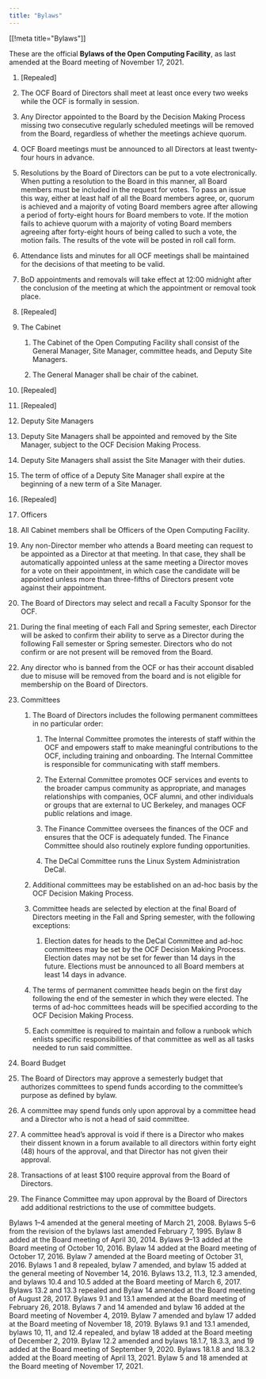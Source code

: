 ```yaml
---
title: "Bylaws"
---
```


[[!meta title="Bylaws"]]


These are the official **Bylaws of the Open Computing Facility**, as last
amended at the Board meeting of November 17, 2021.

1. [Repealed]

2. The OCF Board of Directors shall meet at least once every two weeks while
   the OCF is formally in session.

3. Any Director appointed to the Board by the Decision Making Process missing
   two consecutive regularly scheduled meetings will be removed from the Board,
   regardless of whether the meetings achieve quorum.

4. OCF Board meetings must be announced to all Directors at least twenty-four
   hours in advance.

5. Resolutions by the Board of Directors can be put to a vote electronically.
   When putting a resolution to the Board in this manner, all Board members
   must be included in the request for votes. To pass an issue this way,
   either at least half of all the Board members agree, or, quorum is achieved
   and a majority of voting Board members agree after allowing a period of
   forty-eight hours for Board members to vote. If the motion fails to achieve
   quorum with a majority of voting Board members agreeing after forty-eight
   hours of being called to such a vote, the motion fails. The results of the
   vote will be posted in roll call form.

6. Attendance lists and minutes for all OCF meetings shall be maintained for
   the decisions of that meeting to be valid.

7. BoD appointments and removals will take effect at 12:00 midnight after the
   conclusion of the meeting at which the appointment or removal took place.

8. [Repealed]

9. The Cabinet

   1. The Cabinet of the Open Computing Facility shall consist of the General
      Manager, Site Manager, committee heads, and Deputy Site Managers.

   2. The General Manager shall be chair of the cabinet.

10. [Repealed]

11. [Repealed]

12. Deputy Site Managers

   1. Deputy Site Managers shall be appointed and removed by the Site Manager,
      subject to the OCF Decision Making Process.

   2. Deputy Site Managers shall assist the Site Manager with their duties.

   3. The term of office of a Deputy Site Manager shall expire at the beginning
      of a new term of a Site Manager.

   4. [Repealed]

13. Officers

   1. All Cabinet members shall be Officers of the Open Computing Facility.

14. Any non-Director member who attends a Board meeting can request to be
    appointed as a Director at that meeting. In that case, they shall be
    automatically appointed unless at the same meeting a Director moves for a
    vote on their appointment, in which case the candidate will be appointed
    unless more than three-fifths of Directors present vote against their
    appointment.

15. The Board of Directors may select and recall a Faculty Sponsor for the OCF.

16. During the final meeting of each Fall and Spring semester, each Director
    will be asked to confirm their ability to serve as a Director during the
    following Fall semester or Spring semester. Directors who do not confirm or
    are not present will be removed from the Board.

17. Any director who is banned from the OCF or has their account disabled due
    to misuse will be removed from the board and is not eligible for
    membership on the Board of Directors.

18. Committees

    1. The Board of Directors includes the following permanent committees in no particular order:

       1. The Internal Committee promotes the interests of staff within the
          OCF and empowers staff to make meaningful contributions to the OCF,
          including training and onboarding. The Internal Committee is
          responsible for communicating with staff members.

       2. The External Committee promotes OCF services and events to the broader
          campus community as appropriate, and manages relationships with companies,
          OCF alumni, and other individuals or groups that are external to
          UC Berkeley, and manages OCF public relations and image.

       3. The Finance Committee oversees the finances of the OCF and  ensures
          that the OCF is adequately funded. The Finance Committee should also
          routinely explore funding opportunities.

       4. The DeCal Committee runs the Linux System Administration DeCal.

    2. Additional committees may be established on an ad-hoc basis by the OCF
       Decision Making Process.

    3. Committee heads are selected by election at the final Board of
       Directors meeting in the Fall and Spring semester, with the following
       exceptions:

       1. Election dates for heads to the DeCal Committee and ad-hoc
          committees may be set by the OCF Decision Making Process. Election
          dates may not be set for fewer than 14 days in the future. Elections
          must be announced to all Board members at least 14 days in advance.

    4. The terms of permanent committee heads begin on the first day following
       the end of the semester in which they were elected. The terms of ad-hoc
       committees heads will be specified according to the OCF Decision Making
       Process.

    5. Each committee is required to maintain and follow a runbook which
       enlists specific responsibilities of that committee as well as all
       tasks needed to run said committee.

19. Board Budget

   1. The Board of Directors may approve a semesterly budget that authorizes
      committees to spend funds according to the committee’s purpose as defined
      by bylaw.

   2. A committee may spend funds only upon approval by a committee head and a
      Director who is not a head of said committee.

   3. A committee head’s approval is void if there is a Director who makes
      their dissent known in a forum available to all directors within forty
      eight (48) hours of the approval, and that Director has not given their
      approval.

   4. Transactions of at least $100 require approval from the Board of
      Directors.

   5. The Finance Committee may upon approval by the Board of Directors add
      additional restrictions to the use of committee budgets.

Bylaws 1–4 amended at the general meeting of March 21, 2008. Bylaws 5–6 from
the revision of the bylaws last amended February 7, 1995. Bylaw 8 added at the
Board meeting of April 30, 2014. Bylaws 9–13 added at the Board meeting of
October 10, 2016. Bylaw 14 added at the Board meeting of October 17, 2016.
Bylaw 7 amended at the Board meeting of October 31, 2016. Bylaws 1 and 8
repealed, bylaw 7 amended, and bylaw 15 added at the general meeting of
November 14, 2016. Bylaws 13.2, 11.3, 12.3 amended, and bylaws 10.4 and 10.5
added at the Board meeting of March 6, 2017. Bylaws 13.2 and 13.3 repealed and
Bylaw 14 amended at the Board meeting of August 28, 2017. Bylaws 9.1 and 13.1
amended at the Board meeting of February 26, 2018. Bylaws 7 and 14 amended and
bylaw 16 added at the Board meeting of November 4, 2019. Bylaw 7 amended and
bylaw 17 added at the Board meeting of November 18, 2019. Bylaws 9.1 and 13.1
amended, bylaws 10, 11, and 12.4 repealed, and bylaw 18 added at the Board
meeting of December 2, 2019. Bylaw 12.2 amended and bylaws 18.1.7, 18.3.3,
and 19 added at the Board meeting of September 9, 2020. Bylaws 18.1.8 and
18.3.2 added at the Board meeting of April 13, 2021. Bylaw 5 and 18 amended
at the Board meeting of November 17, 2021.
